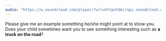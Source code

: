 ```yaml
---
audio: "https://w.soundcloud.com/player/?url=https%3A//api.soundcloud.com/tracks/1472903182%3Fsecret_token%3Ds-IQe9WPTlYpo&color=%23ff5500&auto_play=true&hide_related=false&show_comments=true&show_user=true&show_reposts=false&show_teaser=true&visual=true"
---
```


Please give me an example something he/she might point at to show you. Does your child sometimes want you to see something interesting such as <strong>a truck on the road</strong>?